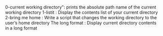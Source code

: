 0-current working directory": prints the absolute path name of the current working directory 
1-listit 	: Display the contents list of your current directory
2-bring me home : Write a script that changes the working directory to the user’s home directory
The long format : Display current directory contents in a long format
